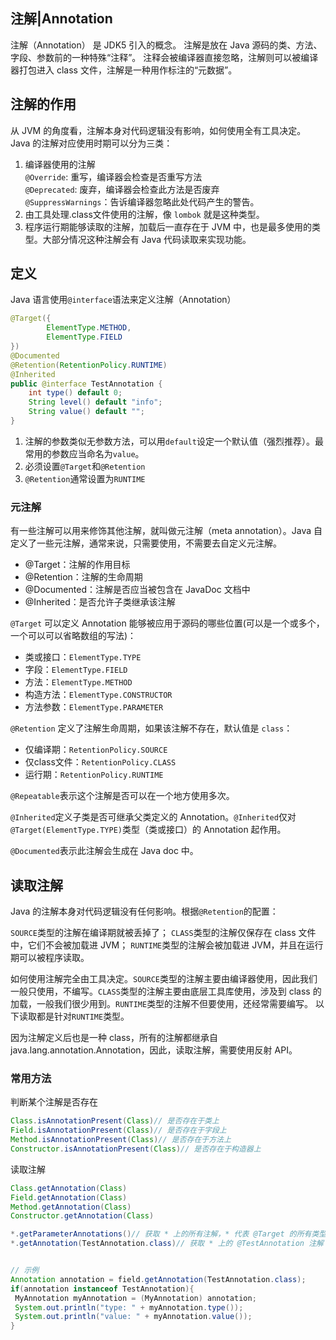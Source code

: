 ## 注解|Annotation

注解（Annotation） 是 JDK5 引入的概念。
注解是放在 Java 源码的类、方法、字段、参数前的一种特殊“注释”。
注释会被编译器直接忽略，注解则可以被编译器打包进入 class 文件，注解是一种用作标注的“元数据”。

## 注解的作用
从 JVM 的角度看，注解本身对代码逻辑没有影响，如何使用全有工具决定。
Java 的注解对应使用时期可以分为三类：
1. 编译器使用的注解  
    `@Override`: 重写，编译器会检查是否重写方法  
    `@Deprecated`: 废弃，编译器会检查此方法是否废弃  
    `@SuppressWarnings`：告诉编译器忽略此处代码产生的警告。
2. 由工具处理.class文件使用的注解，像 `lombok` 就是这种类型。
3. 程序运行期能够读取的注解，加载后一直存在于 JVM 中，也是最多使用的类型。大部分情况这种注解会有 Java 代码读取来实现功能。

## 定义
Java 语言使用`@interface`语法来定义注解（Annotation）

```Java
@Target({
        ElementType.METHOD,
        ElementType.FIELD
})
@Documented
@Retention(RetentionPolicy.RUNTIME)
@Inherited
public @interface TestAnnotation {
    int type() default 0;
    String level() default "info";
    String value() default "";
}
```

1. 注解的参数类似无参数方法，可以用`default`设定一个默认值（强烈推荐）。最常用的参数应当命名为`value`。
2. 必须设置`@Target`和`@Retention`  
3. `@Retention`通常设置为`RUNTIME`  

### 元注解
有一些注解可以用来修饰其他注解，就叫做元注解（meta annotation）。Java 自定义了一些元注解，通常来说，只需要使用，不需要去自定义元注解。

- @Target：注解的作用目标
- @Retention：注解的生命周期
- @Documented：注解是否应当被包含在 JavaDoc 文档中
- @Inherited：是否允许子类继承该注解

`@Target` 可以定义 Annotation 能够被应用于源码的哪些位置(可以是一个或多个，一个可以可以省略数组的写法)：
- 类或接口：`ElementType.TYPE`
- 字段：`ElementType.FIELD`             
- 方法：`ElementType.METHOD`
- 构造方法：`ElementType.CONSTRUCTOR`
- 方法参数：`ElementType.PARAMETER`

`@Retention` 定义了注解生命周期，如果该注解不存在，默认值是 `class`：
- 仅编译期：`RetentionPolicy.SOURCE`
- 仅class文件：`RetentionPolicy.CLASS`
- 运行期：`RetentionPolicy.RUNTIME`

`@Repeatable`表示这个注解是否可以在一个地方使用多次。  

`@Inherited`定义子类是否可继承父类定义的 Annotation。`@Inherited`仅对`@Target(ElementType.TYPE)`类型（类或接口）的 Annotation 起作用。

`@Documented`表示此注解会生成在 Java doc 中。

## 读取注解

Java 的注解本身对代码逻辑没有任何影响。根据`@Retention`的配置：

`SOURCE`类型的注解在编译期就被丢掉了；
`CLASS`类型的注解仅保存在 class 文件中，它们不会被加载进 JVM；
`RUNTIME`类型的注解会被加载进 JVM，并且在运行期可以被程序读取。  

如何使用注解完全由工具决定。`SOURCE`类型的注解主要由编译器使用，因此我们一般只使用，不编写。`CLASS`类型的注解主要由底层工具库使用，涉及到 class 的加载，一般我们很少用到。`RUNTIME`类型的注解不但要使用，还经常需要编写。
以下读取都是针对`RUNTIME`类型。

因为注解定义后也是一种 class，所有的注解都继承自java.lang.annotation.Annotation，因此，读取注解，需要使用反射 API。

### 常用方法
判断某个注解是否存在
```Java
Class.isAnnotationPresent(Class)// 是否存在于类上
Field.isAnnotationPresent(Class)// 是否存在于字段上
Method.isAnnotationPresent(Class)// 是否存在于方法上
Constructor.isAnnotationPresent(Class)// 是否存在于构造器上
```
读取注解

```Java
Class.getAnnotation(Class)
Field.getAnnotation(Class)
Method.getAnnotation(Class)
Constructor.getAnnotation(Class)
```


```Java
*.getParameterAnnotations()// 获取 * 上的所有注解，* 代表 @Target 的所有类型,返回值是数组
*.getAnnotation(TestAnnotation.class)// 获取 * 上的 @TestAnnotation 注解


// 示例
Annotation annotation = field.getAnnotation(TestAnnotation.class);
if(annotation instanceof TestAnnotation){
 MyAnnotation myAnnotation = (MyAnnotation) annotation;
 System.out.println("type: " + myAnnotation.type());
 System.out.println("value: " + myAnnotation.value());
}
```
